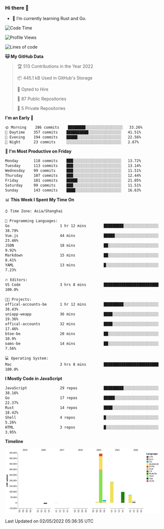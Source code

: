 ### Hi there 👋

- 🌱 I’m currently learning Rust and Go.

<!--START_SECTION:waka-->
![Code Time](http://img.shields.io/badge/Code%20Time-348%20hrs%2035%20mins-blue)

![Profile Views](http://img.shields.io/badge/Profile%20Views-1-blue)

![Lines of code](https://img.shields.io/badge/From%20Hello%20World%20I%27ve%20Written-848%20Thousand%20lines%20of%20code-blue)

**🐱 My GitHub Data** 

> 🏆 513 Contributions in the Year 2022
 > 
> 📦 445.1 kB Used in GitHub's Storage 
 > 
> 💼 Opted to Hire
 > 
> 📜 87 Public Repositories 
 > 
> 🔑 5 Private Repositories  
 > 
**I'm an Early 🐤** 

```text
🌞 Morning    286 commits    ████████░░░░░░░░░░░░░░░░░   33.26% 
🌆 Daytime    357 commits    ██████████░░░░░░░░░░░░░░░   41.51% 
🌃 Evening    194 commits    █████░░░░░░░░░░░░░░░░░░░░   22.56% 
🌙 Night      23 commits     ░░░░░░░░░░░░░░░░░░░░░░░░░   2.67%

```
📅 **I'm Most Productive on Friday** 

```text
Monday       118 commits    ███░░░░░░░░░░░░░░░░░░░░░░   13.72% 
Tuesday      113 commits    ███░░░░░░░░░░░░░░░░░░░░░░   13.14% 
Wednesday    99 commits     ███░░░░░░░░░░░░░░░░░░░░░░   11.51% 
Thursday     107 commits    ███░░░░░░░░░░░░░░░░░░░░░░   12.44% 
Friday       181 commits    █████░░░░░░░░░░░░░░░░░░░░   21.05% 
Saturday     99 commits     ███░░░░░░░░░░░░░░░░░░░░░░   11.51% 
Sunday       143 commits    ████░░░░░░░░░░░░░░░░░░░░░   16.63%

```


📊 **This Week I Spent My Time On** 

```text
⌚︎ Time Zone: Asia/Shanghai

💬 Programming Languages: 
Go                       1 hr 12 mins        █████████░░░░░░░░░░░░░░░░   38.79% 
Vue.js                   44 mins             █████░░░░░░░░░░░░░░░░░░░░   23.46% 
JSON                     18 mins             ██░░░░░░░░░░░░░░░░░░░░░░░   9.92% 
Markdown                 15 mins             ██░░░░░░░░░░░░░░░░░░░░░░░   8.41% 
YAML                     13 mins             █░░░░░░░░░░░░░░░░░░░░░░░░   7.23%

🔥 Editors: 
VS Code                  3 hrs 8 mins        █████████████████████████   100.0%

🐱‍💻 Projects: 
offical-accounts-be      1 hr 12 mins        █████████░░░░░░░░░░░░░░░░   38.43% 
uniapp-weapp             36 mins             ████░░░░░░░░░░░░░░░░░░░░░   19.36% 
offical-accounts         32 mins             ████░░░░░░░░░░░░░░░░░░░░░   17.46% 
btoe-be                  20 mins             ██░░░░░░░░░░░░░░░░░░░░░░░   10.9% 
oams-be                  14 mins             ██░░░░░░░░░░░░░░░░░░░░░░░   7.56%

💻 Operating System: 
Mac                      3 hrs 8 mins        █████████████████████████   100.0%

```

**I Mostly Code in JavaScript** 

```text
JavaScript               29 repos            █████████░░░░░░░░░░░░░░░░   38.16% 
Go                       17 repos            █████░░░░░░░░░░░░░░░░░░░░   22.37% 
Rust                     14 repos            ████░░░░░░░░░░░░░░░░░░░░░   18.42% 
Shell                    4 repos             █░░░░░░░░░░░░░░░░░░░░░░░░   5.26% 
HTML                     3 repos             █░░░░░░░░░░░░░░░░░░░░░░░░   3.95%

```


**Timeline**

![Chart not found](https://raw.githubusercontent.com/elton/elton/main/charts/bar_graph.png) 


 Last Updated on 02/05/2022 05:36:35 UTC
<!--END_SECTION:waka-->

<!--
**elton/elton** is a ✨ _special_ ✨ repository because its `README.md` (this file) appears on your GitHub profile.

Here are some ideas to get you started:

- 🔭 I’m currently working on ...
- 🌱 I’m currently learning ...
- 👯 I’m looking to collaborate on ...
- 🤔 I’m looking for help with ...
- 💬 Ask me about ...
- 📫 How to reach me: ...
- 😄 Pronouns: ...
- ⚡ Fun fact: ...
-->
